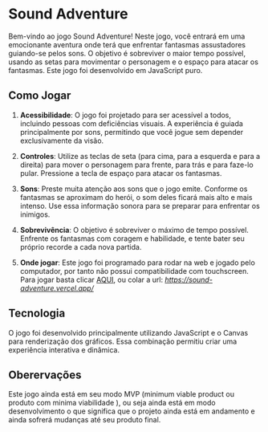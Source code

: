 # Sound Adventure 

Bem-vindo ao jogo Sound Adventure! Neste jogo, você entrará em uma emocionante aventura onde terá que enfrentar fantasmas assustadores guiando-se pelos sons. O objetivo é sobreviver o maior tempo possível, usando as setas para movimentar o personagem e o espaço para atacar os fantasmas. Este jogo foi desenvolvido em JavaScript puro.

## Como Jogar

1. **Acessibilidade**: O jogo foi projetado para ser acessível a todos, incluindo pessoas com deficiências visuais. A experiência é guiada principalmente por sons, permitindo que você jogue sem depender exclusivamente da visão.

2. **Controles**: Utilize as teclas de seta (para cima, para a esquerda e para a direita) para mover o personagem para frente, para trás e para faze-lo pular. Pressione a tecla de espaço para atacar os fantasmas.

3. **Sons**: Preste muita atenção aos sons que o jogo emite. Conforme os fantasmas se aproximam do herói, o som deles ficará mais alto e mais intenso. Use essa informação sonora para se preparar para enfrentar os inimigos.

4. **Sobrevivência**: O objetivo é sobreviver o máximo de tempo possível. Enfrente os fantasmas com coragem e habilidade, e tente bater seu próprio recorde a cada nova partida.

5. **Onde jogar**: Este jogo foi programado para rodar na web e jogado pelo computador, por tanto não possui compatibilidade com touchscreen. Para jogar basta clicar [AQUI](https://sound-adventure.vercel.app/), ou colar a url: *https://sound-adventure.vercel.app/*

## Tecnologia

O jogo foi desenvolvido principalmente utilizando JavaScript e o Canvas para renderização dos gráficos. Essa combinação permitiu criar uma experiência interativa e dinâmica.

## Oberervações

Este jogo ainda está em seu modo MVP (minimum viable product ou produto com minima viabilidade
), ou seja ainda está em modo desenvolvimento o que significa que o projeto ainda está em andamento e ainda sofrerá mudanças até seu produto final.